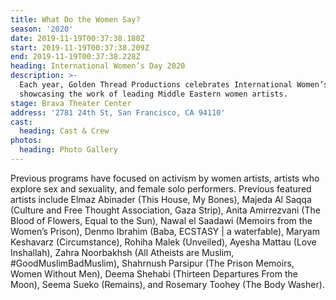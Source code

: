 ```yaml
---
title: What Do the Women Say?
season: '2020'
date: 2019-11-19T00:37:38.180Z
start: 2019-11-19T00:37:38.209Z
end: 2019-11-19T00:37:38.228Z
heading: International Women’s Day 2020
description: >-
  Each year, Golden Thread Productions celebrates International Women’s Day by
  showcasing the work of leading Middle Eastern women artists.
stage: Brava Theater Center
address: '2781 24th St, San Francisco, CA 94110'
cast:
  heading: Cast & Crew
photos:
  heading: Photo Gallery
---
```

Previous programs have focused on activism by women artists, artists who explore sex and sexuality, and female solo performers. Previous featured artists include Elmaz Abinader (This House, My Bones), Majeda Al Saqqa (Culture and Free Thought Association, Gaza Strip), Anita Amirrezvani (The Blood of Flowers, Equal to the Sun), Nawal el Saadawi (Memoirs from the Women’s Prison), Denmo Ibrahim (Baba, ECSTASY | a waterfable), Maryam Keshavarz (Circumstance), Rohiha Malek (Unveiled), Ayesha Mattau (Love Inshallah), Zahra Noorbakhsh (All Atheists are Muslim, #GoodMuslimBadMuslim), Shahrnush Parsipur (The Prison Memoirs, Women Without Men), Deema Shehabi (Thirteen Departures From the Moon), Seema Sueko (Remains), and Rosemary Toohey (The Body Washer).
